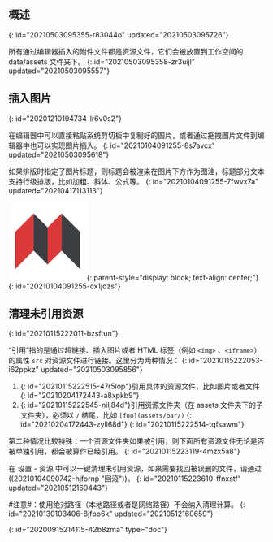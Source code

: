 ## 概述
{: id="20210503095355-r83044o" updated="20210503095726"}

所有通过编辑器插入的附件文件都是资源文件，它们会被放置到工作空间的 data/assets 文件夹下。
{: id="20210503095358-zr3uijl" updated="20210503095557"}

## 插入图片
{: id="20201210194734-lr6v0s2"}

在编辑器中可以直接粘贴系统剪切板中复制好的图片，或者通过拖拽图片文件到编辑器中也可以实现图片插入。
{: id="20210104091255-8s7avcx" updated="20210503095618"}

如果排版时指定了图片标题，则标题会被渲染在图片下方作为图注，标题部分文本支持行级排版，比如加粗、斜体、公式等。
{: id="20210104091255-7fwvx7a" updated="20210417113113"}

![SiYuan.png](assets/SiYuan.png "*源于思考，饮水思源*"){: parent-style="display: block; text-align: center;"}
{: id="20210104091255-cx1jdzs"}

## 清理未引用资源
{: id="20210115222011-bzsftun"}

“引用”指的是通过超链接、插入图片或者 HTML 标签（例如 `<img>` 、`<iframe>`）的属性 `src` 对资源文件进行链接。这里分为两种情况：
{: id="20210115222053-i62ppkz" updated="20210503095856"}

1. {: id="20210115222515-47r5lop"}引用具体的资源文件，比如图片或者文件
   {: id="20210204172443-a8xpkb9"}
2. {: id="20210115222545-nilj84d"}引用资源文件夹（在 assets 文件夹下的子文件夹），必须以 `/` 结尾，比如 `[foo](assets/bar/)`
   {: id="20210204172443-zyll68d"}
{: id="20210115222514-tqfsawm"}

第二种情况比较特殊：一个资源文件夹如果被引用，则下面所有资源文件无论是否被单独引用，都会被算作已经引用。
{: id="20210115223119-4mzx5a8"}

在 <kbd>设置</kbd> - <kbd>资源</kbd> 中可以一键清理未引用资源，如果需要找回被误删的文件，请通过((20210104090742-hjfornp "回滚"))。
{: id="20210115223610-ffnxstf" updated="20210512160443"}

#注意#：使用绝对路径（本地路径或者是网络路径）不会纳入清理计算。
{: id="20210130103406-8jfbo6k" updated="20210512160659"}


{: id="20200915214115-42b8zma" type="doc"}
